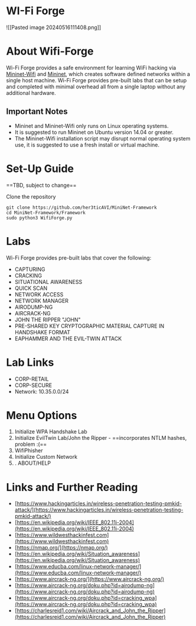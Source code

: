 # WI-Fi Forge

![[Pasted image 20240516111408.png]]

# About Wifi-Forge

Wi-Fi Forge provides a safe environment for learning WiFi hacking via [Mininet-Wifi](https://github.com/intrig-unicamp/mininet-wifi/tree/master?tab=readme-ov-file) and [Mininet](https://github.com/mininet/mininet), which creates software defined networks within a single host machine. Wi-Fi Forge provides pre-built labs that can be setup and completed with minimal overhead all from a single laptop without any additional hardware.

## Important Notes

- Mininet and Mininet-Wifi only runs on Linux operating systems. 
- It is suggested to run Mininet on Ubuntu version 14.04 or greater. 
- The Mininet-Wifi installation script may disrupt normal operating system use, it is suggested to use a fresh install or virtual machine.
# Set-Up Guide

==TBD, subject to change==

Clone the repository
```
git clone https://github.com/her3ticAVI/MiniNet-Framework
cd MiniNet-Framework/Framework
sudo python3 WifiForge.py
```

# Labs

Wi-Fi Forge provides pre-built labs that cover the following:

- CAPTURING
- CRACKING
- SITUATIONAL AWARENESS
- QUICK SCAN
- NETWORK ACCESS
- NETWORK MANAGER
- AIRODUMP-NG
- AIRCRACK-NG
- JOHN THE RIPPER "JOHN"
- PRE-SHARED KEY CRYPTOGRAPHIC MATERIAL CAPTURE IN HANDSHAKE FORMAT
- EAPHAMMER AND THE EVIL-TWIN ATTACK

# Lab Links

- CORP-RETAIL
- CORP-SECURE
- Network: 10.35.0.0/24

# Menu Options

1. Initialize WPA Handshake Lab
2. Initialize EvilTwin Lab/John the Ripper - ==incorporates NTLM hashes, problem :(==
4. WifiPhisher 
5. Initialize Custom Network 
6. . ABOUT/HELP

# Links and Further Reading 

- [https://www.hackingarticles.in/wireless-penetration-testing-pmkid-attack/](https://www.hackingarticles.in/wireless-penetration-testing-pmkid-attack/)
- [https://en.wikipedia.org/wiki/IEEE_802.11i-2004](https://en.wikipedia.org/wiki/IEEE_802.11i-2004)
- [https://www.wildwesthackinfest.com](https://www.wildwesthackinfest.com)
- [https://nmap.org/](https://nmap.org/)
- [https://en.wikipedia.org/wiki/Situation_awareness](https://en.wikipedia.org/wiki/Situation_awareness)
- [https://www.educba.com/linux-network-manager/](https://www.educba.com/linux-network-manager/)
- [https://www.aircrack-ng.org/](https://www.aircrack-ng.org/)
- [https://www.aircrack-ng.org/doku.php?id=airodump-ng](https://www.aircrack-ng.org/doku.php?id=airodump-ng)
- [https://www.aircrack-ng.org/doku.php?id=cracking_wpa](https://www.aircrack-ng.org/doku.php?id=cracking_wpa)
- [https://charlesreid1.com/wiki/Aircrack_and_John_the_Ripper](https://charlesreid1.com/wiki/Aircrack_and_John_the_Ripper)
